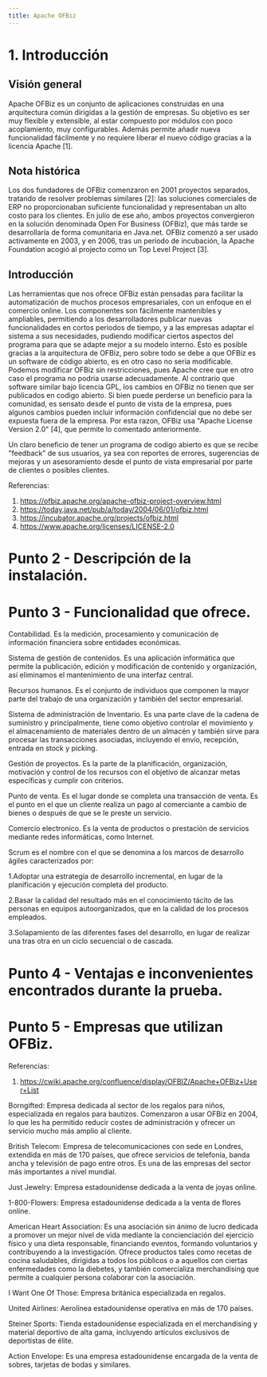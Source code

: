 ```yaml
---
title: Apache OFBiz
---
```


# 1. Introducción

## Visión general

Apache OFBiz es un conjunto de aplicaciones construidas en una arquitectura común dirigidas a la gestión de empresas. Su objetivo es ser muy flexible y extensible, al estar compuesto por módulos con poco acoplamiento, muy configurables. Además permite añadir nueva funcionalidad fácilmente y no requiere liberar el nuevo código gracias a la licencia Apache [1].

## Nota histórica

Los dos fundadores de OFBiz comenzaron en 2001 proyectos separados, tratando de resolver problemas similares [2]: las soluciones comerciales de ERP no proporcionaban suficiente funcionalidad y representaban un alto costo para los clientes. En julio de ese año, ambos proyectos convergieron en la solución denominada Open For Business (OFBiz), que más tarde se desarrollaría de forma comunitaria en Java.net. OFBiz comenzó a ser usado activamente en 2003, y en 2006, tras un período de incubación, la Apache Foundation acogió al projecto como un Top Level Project [3].

## Introducción

Las herramientas que nos ofrece OFBiz están pensadas para facilitar la automatización de muchos procesos empresariales, con un enfoque en el comercio online. Los componentes son fácilmente mantenibles y ampliables, permitiendo a los desarrolladores publicar nuevas funcionalidades en cortos periodos de tiempo, y a las empresas adaptar el sistema a sus necesidades, pudiendo modificar ciertos aspectos del programa para que se adapte mejor a su modelo interno. Esto es posible gracias a la arquitectura de OFBiz, pero sobre todo se debe a que OFBiz es un software de código abierto, es en otro caso no seria modificable. Podemos modificar OFBiz sin restricciones, pues Apache cree que en otro caso el programa no podria usarse adecuadamente. Al contrario que software similar bajo licencia GPL, los cambios en OFBiz no tienen que ser publicados en codigo abierto. Si bien puede perderse un beneficio para la comunidad, es sensato desde el punto de vista de la empresa, pues algunos cambios pueden incluir información confidencial que no debe ser expuesta fuera de la empresa. Por esta razon, OFBiz usa "Apache License Version 2.0" [4], que permite lo comentado anteriormente.

Un claro beneficio de tener un programa de codigo abierto es que se recibe "feedback" de sus usuarios, ya sea con reportes de errores, sugerencias de mejoras y un asesoramiento desde el punto de vista empresarial por parte de clientes o posibles clientes.


Referencias:

1. https://ofbiz.apache.org/apache-ofbiz-project-overview.html
2. https://today.java.net/pub/a/today/2004/06/01/ofbiz.html
3. https://incubator.apache.org/projects/ofbiz.html
4. https://www.apache.org/licenses/LICENSE-2.0

# Punto 2 - Descripción de la instalación.

# Punto 3 - Funcionalidad que ofrece. 

Contabilidad.  Es la medición, procesamiento y comunicación de información financiera sobre entidades económicas. 

Sistema de gestión de contenidos. Es una aplicación informática que permite la publicación, edición y modificación de contenido y organización, así eliminamos el mantenimiento de una interfaz central.

Recursos humanos. Es el conjunto de individuos que componen la mayor parte del trabajo de una organización y también del sector empresarial.

Sistema de administración de Inventario. Es una parte clave de la cadena de suministro y principalmente, tiene como objetivo controlar el movimiento y el almacenamiento de materiales dentro de un almacén y también sirve para procesar las transacciones asociadas, incluyendo el envío, recepción, entrada en stock y picking.

Gestión de proyectos. Es la parte de la planificación, organización, motivación y control de los recursos con el objetivo de alcanzar metas específicas y cumplir con criterios.

Punto de venta. Es el lugar donde se completa una transacción de venta. Es el punto en el que un cliente realiza un pago al comerciante a cambio de bienes o después de que se le preste un servicio.

Comercio electronico. Es la venta de productos o prestación de servicios mediante redes informáticas, como Internet.

Scrum es el nombre con el que se denomina a los marcos de desarrollo ágiles caracterizados por:

1.Adoptar una estrategia de desarrollo incremental, en lugar de la planificación y ejecución completa del producto.

2.Basar la calidad del resultado más en el conocimiento tácito de las personas en equipos autoorganizados, que en la calidad de los procesos empleados.

3.Solapamiento de las diferentes fases del desarrollo, en lugar de realizar una tras otra en un ciclo secuencial o de cascada.
  
# Punto 4 - Ventajas e inconvenientes encontrados durante la prueba. 

# Punto 5 - Empresas que utilizan OFBiz. 

Referencias:

1. https://cwiki.apache.org/confluence/display/OFBIZ/Apache+OFBiz+User+List

Borngifted: Empresa dedicada al sector de los regalos para niños, especializada en regalos para bautizos. Comenzaron a usar OFBiz en 2004, lo que les ha permitido reducir costes de administración y ofrecer un servicio mucho más amplio al cliente. 

British Telecom: Empresa de telecomunicaciones con sede en Londres, extendida en más de 170 países, que ofrece servicios de telefonía, banda ancha y televisión de pago entre otros. Es una de las empresas del sector más importantes a nivel mundial. 

Just Jewelry: Empresa estadounidense dedicada a la venta de joyas online. 

1-800-Flowers: Empresa estadounidense dedicada a la venta de flores online. 

American Heart Association: Es una asociación sin ánimo de lucro dedicada a promover un mejor nivel de vida mediante la concienciación del ejercicio físico y una dieta responsable, financiando eventos, formando voluntarios y contribuyendo a la investigación. Ofrece productos tales como recetas de cocina saludables, dirigidas a todos los públicos o a aquellos con ciertas enfermedades como la diebetes, y también comercializa merchandising que permite a cualquier persona colaborar con la asociación. 

I Want One Of Those: Empresa británica especializada en regalos. 

United Airlines: Aerolínea estadounidense operativa en más de 170 países. 

Steiner Sports: Tienda estadounidense especializada en el merchandising y material deportivo de alta gama, incluyendo artículos exclusivos de deportistas de élite. 

Action Envelope: Es una empresa estadounidense encargada de la venta de sobres, tarjetas de bodas y similares. 


